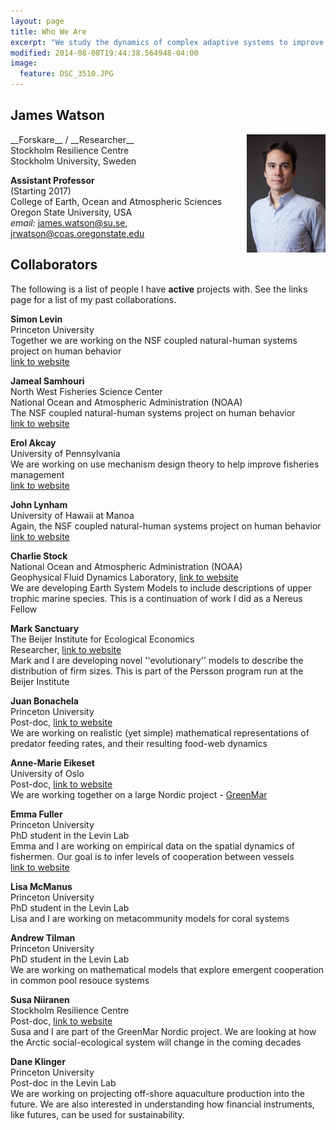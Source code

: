 ```yaml
---
layout: page
title: Who We Are
excerpt: "We study the dynamics of complex adaptive systems to improve the well-being of people around the  world"
modified: 2014-08-08T19:44:38.564948-04:00
image:
  feature: DSC_3510.JPG
---
```



## James Watson
<img style="float: right" src="james_watson_lowres_head.jpg" width="25%" />
__Forskare__ / __Researcher__ <br>
Stockholm Resilience Centre <br>
Stockholm University, Sweden

__Assistant Professor__<br>
(Starting 2017)<br>
College of Earth, Ocean and Atmospheric Sciences<br>
Oregon State University, USA<br>
_email:_ james.watson@su.se, jrwatson@coas.oregonstate.edu<br>





## Collaborators
The following is a list of people I have __active__ projects with. See the links page for a list of my past collaborations.

__Simon Levin__<br>
Princeton University<br>
Together we are working on the NSF coupled natural-human systems project on human behavior<br>
[link to website](http://www.princeton.edu/~slevin/)

__Jameal Samhouri__<br>
North West Fisheries Science Center<br>
National Ocean and Atmospheric Administration (NOAA)<br>
The NSF coupled natural-human systems project on human behavior<br>
[link to website](http://jamealsamhouri.weebly.com/)

__Erol Akcay__<br>
University of Pennsylvania<br>
We are working on use mechanism design theory to help improve fisheries management<br>
[link to website](http://www.bio.upenn.edu/people/erol-akcay)

__John Lynham__<br>
University of Hawaii at Manoa<br>
Again, the NSF coupled natural-human systems project on human behavior<br>
[link to website](http://www2.hawaii.edu/~lynham/Welcome.html)

__Charlie Stock__<br>
National Ocean and Atmospheric Administration (NOAA)<br>
Geophysical Fluid Dynamics Laboratory, [link to website](http://www.gfdl.noaa.gov/charles-stock-homepage)<br>
We are developing Earth System Models to include descriptions of upper trophic marine species. This is a continuation of work I did as a Nereus Fellow

__Mark Sanctuary__<br>
The Beijer Institute for Ecological Economics<br>
Researcher, [link to website](http://www.kva.se/en/contact/Kontakt-sida/?personId=4092)<br>
Mark and I are developing novel ''evolutionary'' models to describe the distribution of firm sizes. This is part of the Persson program run at the Beijer Institute

__Juan Bonachela__<br>
Princeton University<br>
Post-doc, [link to website](http://www.ugr.es/~jabonachela/)<br>
We are working on realistic (yet simple) mathematical representations of predator feeding rates, and their resulting food-web dynamics

__Anne-Marie Eikeset__<br>
University of Oslo<br>
Post-doc, [link to website](http://www.mn.uio.no/cees/english/people/researcher-postdoc/aeikeset/)<br>
We are working together on a large Nordic project - [GreenMar](http://www.mn.uio.no/cees/english/research/news/cees/green-growth-based-on-marine-resources%3A-ecological.html)

__Emma Fuller__<br>
Princeton University<br>
PhD student in the Levin Lab<br>
Emma and I are working on empirical data on the spatial dynamics of fishermen. Our goal is to infer levels of cooperation between vessels<br>
[link to website](http://www.princeton.edu/~efuller/me.html)

__Lisa McManus__<br>
Princeton University<br>
PhD student in the Levin Lab<br>
Lisa and I are working on metacommunity models for coral systems

__Andrew Tilman__<br>
Princeton University<br>
PhD student in the Levin Lab<br>
We are working on mathematical models that explore emergent cooperation in common pool resouce systems

__Susa Niiranen__<br>
Stockholm Resilience Centre<br>
Post-doc, [link to website](http://www.stockholmresilience.org/contact/staff/niiranen.5.7549e4d91267b3b988780002234.html)<br>
Susa and I are part of the GreenMar Nordic project. We are looking at how the Arctic social-ecological system will change in the coming decades

__Dane Klinger__<br>
Princeton University<br>
Post-doc in the Levin Lab<br>
We are working on projecting off-shore aquaculture production into the future. We are also interested in understanding how financial instruments, like futures, can be used for sustainability.



